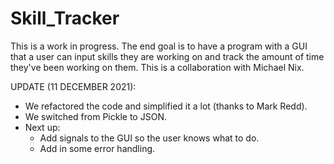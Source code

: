 # Skill_Tracker

This is a work in progress. The end goal is to have a program with a GUI that a user can input skills they are working on and track the amount of time they've been working on them. This is a collaboration with Michael Nix. 

UPDATE (11 DECEMBER 2021):
- We refactored the code and simplified it a lot (thanks to Mark Redd). 
- We switched from Pickle to JSON. 
- Next up: 
  - Add signals to the GUI so the user knows what to do. 
  - Add in some error handling. 
